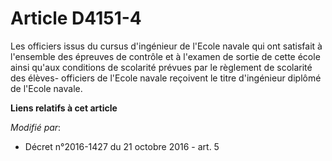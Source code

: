 # Article D4151-4

Les officiers issus du cursus d'ingénieur de l'Ecole navale qui ont satisfait à l'ensemble des épreuves de contrôle et à
l'examen de sortie de cette école ainsi qu'aux conditions de scolarité prévues par le règlement de scolarité des élèves-
officiers de l'Ecole navale reçoivent le titre d'ingénieur diplômé de l'Ecole navale.

**Liens relatifs à cet article**

_Modifié par_:

  - Décret n°2016-1427 du 21 octobre 2016 - art. 5
